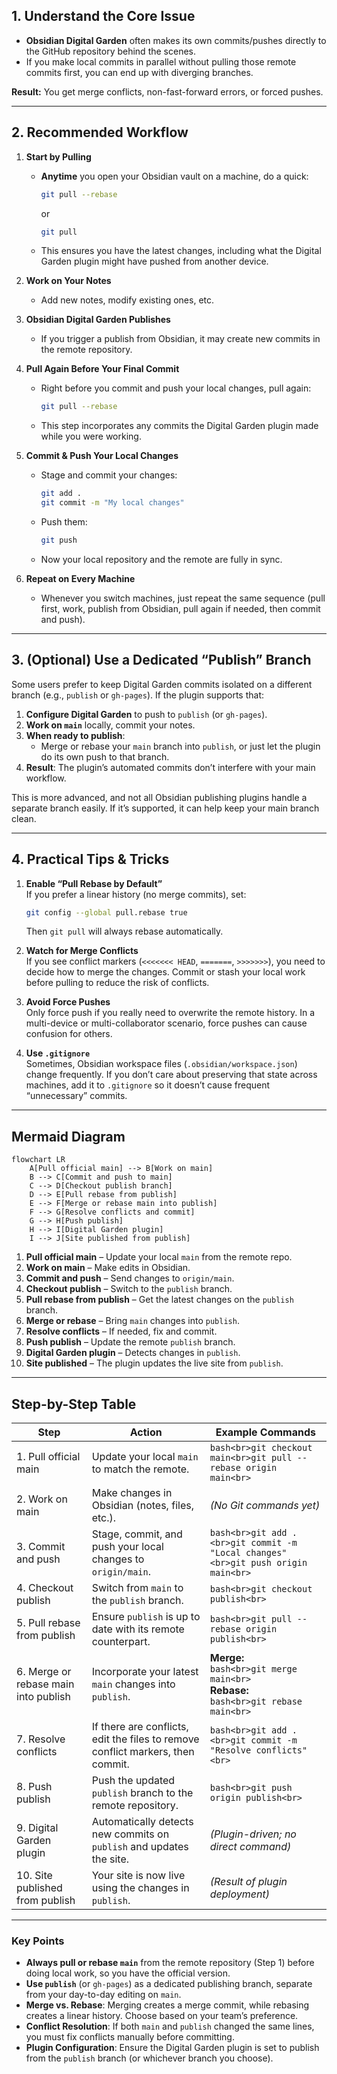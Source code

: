 ## 1. Understand the Core Issue

- **Obsidian Digital Garden** often makes its own commits/pushes directly to the GitHub repository behind the scenes.  
- If you make local commits in parallel without pulling those remote commits first, you can end up with diverging branches.  

**Result:** You get merge conflicts, non-fast-forward errors, or forced pushes.

---

## 2. Recommended Workflow

1. **Start by Pulling**  
   - **Anytime** you open your Obsidian vault on a machine, do a quick:
     ```bash
     git pull --rebase
     ```
     or  
     ```bash
     git pull
     ```
   - This ensures you have the latest changes, including what the Digital Garden plugin might have pushed from another device.

2. **Work on Your Notes**  
   - Add new notes, modify existing ones, etc.

3. **Obsidian Digital Garden Publishes**  
   - If you trigger a publish from Obsidian, it may create new commits in the remote repository.

4. **Pull Again Before Your Final Commit**  
   - Right before you commit and push your local changes, pull again:
     ```bash
     git pull --rebase
     ```
   - This step incorporates any commits the Digital Garden plugin made while you were working.

5. **Commit & Push Your Local Changes**  
   - Stage and commit your changes:
     ```bash
     git add .
     git commit -m "My local changes"
     ```
   - Push them:
     ```bash
     git push
     ```
   - Now your local repository and the remote are fully in sync.

6. **Repeat on Every Machine**  
   - Whenever you switch machines, just repeat the same sequence (pull first, work, publish from Obsidian, pull again if needed, then commit and push).

---

## 3. (Optional) Use a Dedicated “Publish” Branch

Some users prefer to keep Digital Garden commits isolated on a different branch (e.g., `publish` or `gh-pages`). If the plugin supports that:

1. **Configure Digital Garden** to push to `publish` (or `gh-pages`).  
2. **Work on `main`** locally, commit your notes.  
3. **When ready to publish**:  
   - Merge or rebase your `main` branch into `publish`, or just let the plugin do its own push to that branch.  
4. **Result**: The plugin’s automated commits don’t interfere with your main workflow.  

This is more advanced, and not all Obsidian publishing plugins handle a separate branch easily. If it’s supported, it can help keep your main branch clean.

---

## 4. Practical Tips & Tricks

1. **Enable “Pull Rebase by Default”**  
   If you prefer a linear history (no merge commits), set:
   ```bash
   git config --global pull.rebase true
   ```
   Then `git pull` will always rebase automatically.

2. **Watch for Merge Conflicts**  
   If you see conflict markers (`<<<<<<< HEAD`, `=======`, `>>>>>>>`), you need to decide how to merge the changes. Commit or stash your local work before pulling to reduce the risk of conflicts.

3. **Avoid Force Pushes**  
   Only force push if you really need to overwrite the remote history. In a multi-device or multi-collaborator scenario, force pushes can cause confusion for others.

4. **Use `.gitignore`**  
   Sometimes, Obsidian workspace files (`.obsidian/workspace.json`) change frequently. If you don’t care about preserving that state across machines, add it to `.gitignore` so it doesn’t cause frequent “unnecessary” commits.


---

## Mermaid Diagram

```mermaid
flowchart LR
    A[Pull official main] --> B[Work on main]
    B --> C[Commit and push to main]
    C --> D[Checkout publish branch]
    D --> E[Pull rebase from publish]
    E --> F[Merge or rebase main into publish]
    F --> G[Resolve conflicts and commit]
    G --> H[Push publish]
    H --> I[Digital Garden plugin]
    I --> J[Site published from publish]
```

1. **Pull official main** – Update your local `main` from the remote repo.  
2. **Work on main** – Make edits in Obsidian.  
3. **Commit and push** – Send changes to `origin/main`.  
4. **Checkout publish** – Switch to the `publish` branch.  
5. **Pull rebase from publish** – Get the latest changes on the `publish` branch.  
6. **Merge or rebase** – Bring `main` changes into `publish`.  
7. **Resolve conflicts** – If needed, fix and commit.  
8. **Push publish** – Update the remote `publish` branch.  
9. **Digital Garden plugin** – Detects changes in `publish`.  
10. **Site published** – The plugin updates the live site from `publish`.

---

## Step-by-Step Table

| **Step**                             | **Action**                                                                      | **Example Commands**                                                                               |
| ------------------------------------ | ------------------------------------------------------------------------------- | -------------------------------------------------------------------------------------------------- |
| 1. Pull official main                | Update your local `main` to match the remote.                                   | ```bash<br>git checkout main<br>git pull --rebase origin main<br>```                               |
| 2. Work on main                      | Make changes in Obsidian (notes, files, etc.).                                  | *(No Git commands yet)*                                                                            |
| 3. Commit and push                   | Stage, commit, and push your local changes to `origin/main`.                    | ```bash<br>git add .<br>git commit -m "Local changes"<br>git push origin main<br>```               |
| 4. Checkout publish                  | Switch from `main` to the `publish` branch.                                     | ```bash<br>git checkout publish<br>```                                                             |
| 5. Pull rebase from publish          | Ensure `publish` is up to date with its remote counterpart.                     | ```bash<br>git pull --rebase origin publish<br>```                                                 |
| 6. Merge or rebase main into publish | Incorporate your latest `main` changes into `publish`.                          | **Merge:**<br>```bash<br>git merge main<br>```<br>**Rebase:**<br>```bash<br>git rebase main<br>``` |
| 7. Resolve conflicts                 | If there are conflicts, edit the files to remove conflict markers, then commit. | ```bash<br>git add .<br>git commit -m "Resolve conflicts"<br>```                                   |
| 8. Push publish                      | Push the updated `publish` branch to the remote repository.                     | ```bash<br>git push origin publish<br>```                                                          |
| 9. Digital Garden plugin             | Automatically detects new commits on `publish` and updates the site.            | *(Plugin-driven; no direct command)*                                                               |
| 10. Site published from publish      | Your site is now live using the changes in `publish`.                           | *(Result of plugin deployment)*                                                                    |

---

### Key Points

- **Always pull or rebase `main`** from the remote repository (Step 1) before doing local work, so you have the official version.
- **Use `publish`** (or `gh-pages`) as a dedicated publishing branch, separate from your day-to-day editing on `main`.
- **Merge vs. Rebase**: Merging creates a merge commit, while rebasing creates a linear history. Choose based on your team’s preference.
- **Conflict Resolution**: If both `main` and `publish` changed the same lines, you must fix conflicts manually before committing.
- **Plugin Configuration**: Ensure the Digital Garden plugin is set to publish from the `publish` branch (or whichever branch you choose).

